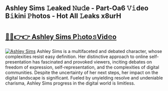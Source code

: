 ## Ashley Sims 𝙻eaked 𝙽u𝚍e - Part-Oa6 𝚅𝚒deo B𝚒kini 𝙿hotos - Hot All 𝙻eaks x8urH

# <h2><a href="http://ld1i6t.urlbe.top/?page=Ashley+Sims">🔗🔗👉👉 Ashley Sims P𝚑oto𝚜Vid𝚎o</a></h2>

[![Ashley Sims](https://i.imgur.com/eBuTRDB.gif)](http://ld1i6t.urlbe.top/?page=Ashley+Sims)
Ashley Sims is a multifaceted and debated character, whose complexities resist easy definition. Her distinctive approach to online self-presentation has fascinated and provoked viewers, inciting debates on freedom of expression, self-representation, and the complexities of digital communities. Despite the uncertainty of her next steps, her impact on the digital landscape is significant. Fueled by unyielding resolve and undeniable charisma, Ashley Sims progress in the digital world is limitless.
